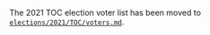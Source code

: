 The 2021 TOC election voter list has been moved to [`elections/2021/TOC/voters.md`](../../../elections/2021/TOC/voters.md).
